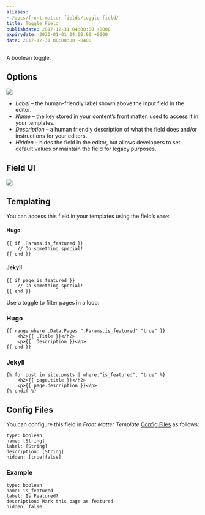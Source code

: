 ```yaml
---
aliases:
- /docs/front-matter-fields/toggle-field/
title: Toggle Field
publishdate: 2017-12-31 04:00:00 +0000
expirydate: 2030-01-01 04:00:00 +0000
date: 2017-12-31 00:00:00 -0400
---
```

A boolean toggle.

## Options
![](/uploads/2018/01/toggle-options.png)

* _Label_ – the human-friendly label shown above the input field in the editor.
* _Name_ – the key stored in your content’s front matter, used to access it in your templates.
* _Description_ – a human friendly description of what the field does and/or instructions for your editors.
* _Hidden_ – hides the field in the editor, but allows developers to set default values or maintain the field for legacy purposes.

## Field UI
![](/uploads/2018/01/toggle-preview.png)

## Templating
You can access this field in your templates using the field’s `name`:

#### Hugo
```
{{ if .Params.is_featured }}
    // Do something special!
{{ end }}
```

#### Jekyll
```
{{ if page.is_featured }}
    // Do something special!
{{ end }}
```


Use a toggle to filter pages in a loop:

### Hugo
```
{{ range where .Data.Pages ".Params.is_featured" "true" }}
    <h2>{{ .Title }}</h2>
    <p>{{ .Description }}</p>
{{ end }}
```

### Jekyll
```
{% for post in site.posts | where:"is_featured", "true" %}
    <h2>{{ page.title }}</h2>
    <p>{{ page.description }}</p>
{% endif %}
```

## Config Files
You can configure this field in _Front Matter Template_ [Config Files](/docs/settings/config-files/) as follows:

```
type: boolean
name: [String]
label: [String]
description: [String] 
hidden: [true|false]
```

### Example
```
type: boolean
name: is_featured
label: Is Featured?
description: Mark this page as featured
hidden: false
```